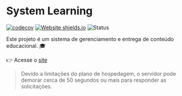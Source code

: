 # System Learning

[![codecov](https://codecov.io/gh/filipewelton/system-learning/branch/main/graph/badge.svg?token=SY78K3CKDC)](https://codecov.io/gh/filipewelton/system-learning)
[![Website shields.io](https://img.shields.io/website-up-down-green-red/http/shields.io.svg)](http://shields.io/)
![Status](https://img.shields.io/badge/Status-development-yellow)

Este projeto é um sistema de gerenciamento e entrega de conteúdo educacional. 🎓

👉 Acesse o <a href="https://system-learning-front-end.onrender.com" target="_blank">site</a>

> Devido a limitações do plano de hospedagem, o servidor pode demorar cerca de 50 segundos ou mais para responder as solicitações.

